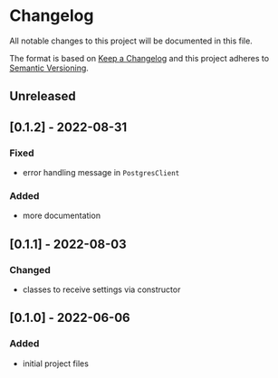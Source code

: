 # Changelog
All notable changes to this project will be documented in this file.

The format is based on [Keep a Changelog](http://keepachangelog.com/)
and this project adheres to [Semantic Versioning](http://semver.org/).

## Unreleased

## [0.1.2] - 2022-08-31
### Fixed
- error handling message in `PostgresClient`
### Added
- more documentation

## [0.1.1] - 2022-08-03
### Changed
- classes to receive settings via constructor

## [0.1.0] - 2022-06-06
### Added
- initial project files
